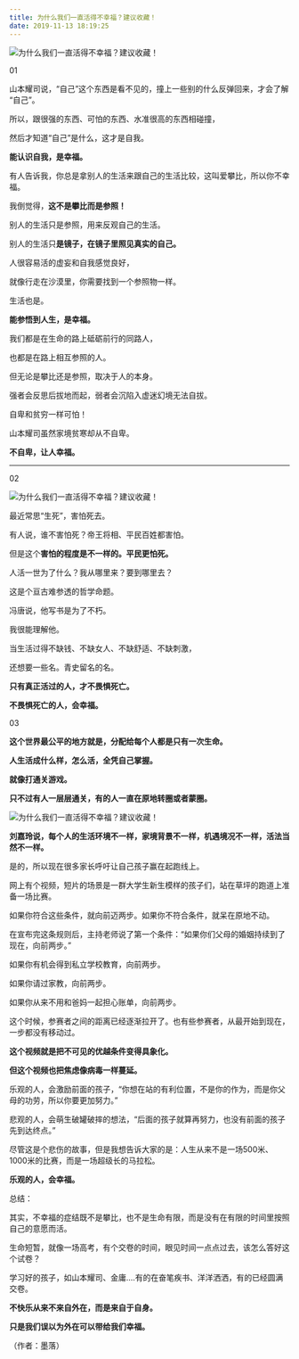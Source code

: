 ```yaml
---
title: 为什么我们一直活得不幸福？建议收藏！
date: 2019-11-13 18:19:25
---
```

![为什么我们一直活得不幸福？建议收藏！](http://p1.pstatp.com/large/pgc-image/b462209dc4f64b648a8ada9baaf546c8)
 


 01

 山本耀司说，“自己”这个东西是看不见的，撞上一些别的什么反弹回来，才会了解 “自己”。

 所以，跟很强的东西、可怕的东西、水准很高的东西相碰撞，

 然后才知道“自己”是什么，这才是自我。

 **能认识自我，是幸福。**

 有人告诉我，你总是拿别人的生活来跟自己的生活比较，这叫爱攀比，所以你不幸福。

 我倒觉得，**这不是攀比而是参照！**

 别人的生活只是参照，用来反观自己的生活。

 别人的生活只**是镜子，在镜子里照见真实的自己。**

 人很容易活的虚妄和自我感觉良好，

 就像行走在沙漠里，你需要找到一个参照物一样。

 生活也是。

 **能参悟到人生，是幸福。**

 我们都是在生命的路上砥砺前行的同路人，

 也都是在路上相互参照的人。

 但无论是攀比还是参照，取决于人的本身。

 强者会反思后拔地而起，弱者会沉陷入虚迷幻境无法自拔。

 自卑和贫穷一样可怕！

 山本耀司虽然家境贫寒却从不自卑。

 **不自卑，让人幸福。**

--- 

 02

![为什么我们一直活得不幸福？建议收藏！](http://p1.pstatp.com/large/pgc-image/572d3207ffcc43aab0a18ff304403261)
 


 最近常思“生死”，害怕死去。

 有人说，谁不害怕死？帝王将相、平民百姓都害怕。

 但是这个**害怕的程度是不一样的。平民更怕死。**

 人活一世为了什么？我从哪里来？要到哪里去？

 这是个亘古难参透的哲学命题。

 冯唐说，他写书是为了不朽。

 我很能理解他。

 当生活过得不缺钱、不缺女人、不缺舒适、不缺刺激，

 还想要一些名。青史留名的名。

 **只有真正活过的人，才不畏惧死亡。**

 **不畏惧死亡的人，会幸福。**

 03

 **这个世界最公平的地方就是，分配给每个人都是只有一次生命。**

 **人生活成什么样，怎么活，全凭自己掌握。**

 **就像打通关游戏。**

 **只不过有人一层层通关，有的人一直在原地转圈或者蒙圈。**

![为什么我们一直活得不幸福？建议收藏！](http://p9.pstatp.com/large/pgc-image/ca7885a507e8441b8b8e16dfd55a83b8)
 


 **刘嘉玲说，每个人的生活环境不一样，家境背景不一样，机遇境况不一样，活法当然不一样。**

 是的，所以现在很多家长呼吁让自己孩子赢在起跑线上。

 网上有个视频，短片的场景是一群大学生新生模样的孩子们，站在草坪的跑道上准备一场比赛。

 如果你符合这些条件，就向前迈两步。如果你不符合条件，就呆在原地不动。

 在宣布完这条规则后，主持老师说了第一个条件：“如果你们父母的婚姻持续到了现在，向前两步。”

 如果你有机会得到私立学校教育，向前两步。

 如果你请过家教，向前两步。

 如果你从来不用和爸妈一起担心账单，向前两步。

 这个时候，参赛者之间的距离已经逐渐拉开了。也有些参赛者，从最开始到现在，一步都没有移动过。

 **这个视频就是把不可见的优越条件变得具象化。**

 **但这个视频也把焦虑像病毒一样蔓延。**

 乐观的人，会激励前面的孩子，“你想在站的有利位置，不是你的作为，而是你父母的功劳，所以你要更加努力。”

 悲观的人，会萌生破罐破摔的想法，“后面的孩子就算再努力，也没有前面的孩子先到达终点。”

 尽管这是个悲伤的故事，但是我想告诉大家的是：人生从来不是一场500米、1000米的比赛，而是一场超级长的马拉松。

 **乐观的人，会幸福。**

 总结：

 其实，不幸福的症结既不是攀比，也不是生命有限，而是没有在有限的时间里按照自己的意愿而活。

 生命短暂，就像一场高考，有个交卷的时间，眼见时间一点点过去，该怎么答好这个试卷？

 学习好的孩子，如山本耀司、金庸....有的在奋笔疾书、洋洋洒洒，有的已经圆满交卷。

 **不快乐从来不来自外在，而是来自于自身。**

 **只是我们误以为外在可以带给我们幸福。**

 （作者：墨落）
